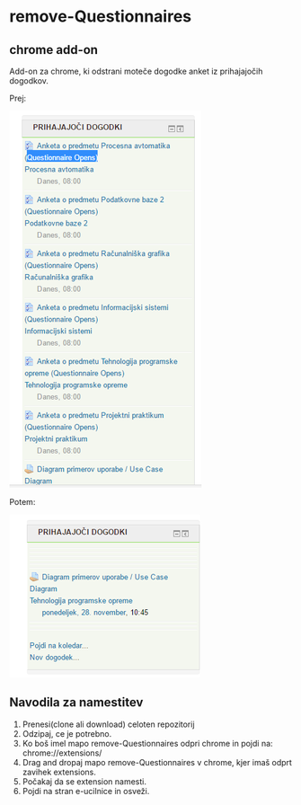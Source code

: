 # remove-Questionnaires
## chrome add-on 

Add-on za chrome, ki odstrani moteče dogodke anket iz prihajajočih dogodkov.

Prej:

![alt text](https://raw.githubusercontent.com/jskrlj/remove-Questionnaires/master/before.PNG "prej")

Potem:

![alt text](https://raw.githubusercontent.com/jskrlj/remove-Questionnaires/master/after.png "potem")

## Navodila za namestitev
1. Prenesi(clone ali download) celoten repozitorij
2. Odzipaj, ce je potrebno.
3. Ko boš imel mapo remove-Questionnaires odpri chrome in pojdi na: chrome://extensions/
4. Drag and dropaj mapo remove-Questionnaires v chrome, kjer imaš odprt zavihek extensions.
5. Počakaj da se extension namesti.
5. Pojdi na stran e-ucilnice in osveži.
